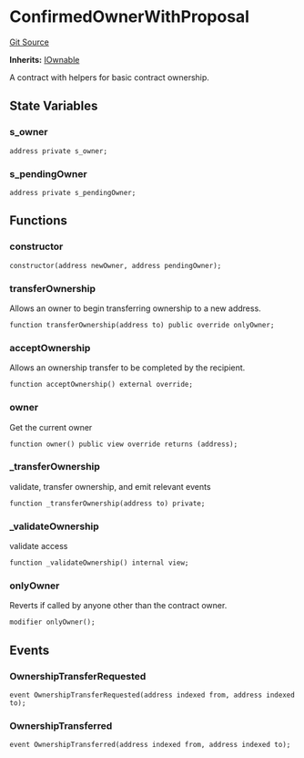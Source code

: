 # ConfirmedOwnerWithProposal
[Git Source](https://github.com//Team3dVidyaGames/Contracts/blob/587f423f64ab56a242c28dfa0c3602ff1cc24292/src/contracts/flattened/flattened_ChainlinkConsumer.sol)

**Inherits:**
[IOwnable](/src/contracts/flattened/flattened_ChainlinkConsumer.sol/interface.IOwnable.md)

A contract with helpers for basic contract ownership.


## State Variables
### s_owner

```solidity
address private s_owner;
```


### s_pendingOwner

```solidity
address private s_pendingOwner;
```


## Functions
### constructor


```solidity
constructor(address newOwner, address pendingOwner);
```

### transferOwnership

Allows an owner to begin transferring ownership to a new address.


```solidity
function transferOwnership(address to) public override onlyOwner;
```

### acceptOwnership

Allows an ownership transfer to be completed by the recipient.


```solidity
function acceptOwnership() external override;
```

### owner

Get the current owner


```solidity
function owner() public view override returns (address);
```

### _transferOwnership

validate, transfer ownership, and emit relevant events


```solidity
function _transferOwnership(address to) private;
```

### _validateOwnership

validate access


```solidity
function _validateOwnership() internal view;
```

### onlyOwner

Reverts if called by anyone other than the contract owner.


```solidity
modifier onlyOwner();
```

## Events
### OwnershipTransferRequested

```solidity
event OwnershipTransferRequested(address indexed from, address indexed to);
```

### OwnershipTransferred

```solidity
event OwnershipTransferred(address indexed from, address indexed to);
```

